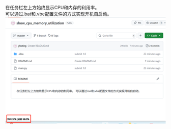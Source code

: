 在任务栏左上方始终显示CPU和内存的利用率。  
可以通过.bat和.vbe配置文件的方式实现开机自启动。  
![image](https://github.com/ybsting/show_cpu_memory_utilization/blob/master/image/display.png)  
